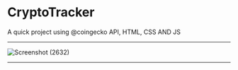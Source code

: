 # CryptoTracker

A quick project using @coingecko API, HTML, CSS AND JS

<hr>

![Screenshot (2632)](https://github.com/Richardhartleydev/CryptoApp/assets/143696125/5a00f31b-f55a-4a24-97c7-a838b2c6ccbc)

<hr>

